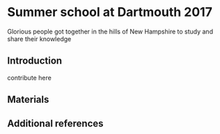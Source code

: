 # Summer school at Dartmouth 2017

Glorious people got together in the hills of New Hampshire to study
and share their knowledge

## Introduction

contribute here

## Materials

## Additional references

